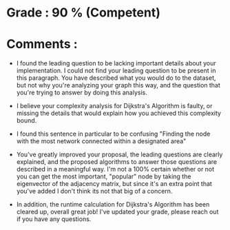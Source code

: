 # Grade : 90 % (Competent)

# Comments : 

 - I found the leading question to be lacking important details about your implementation. I could not find your leading question to be present in this paragraph. You have described what you would do to the dataset, but not why you're analyzing your graph this way, and the question that you're trying to answer by doing this analysis.
  - I believe your complexity analysis for Dijkstra's Algorithm is faulty, or missing the details that would explain how you achieved this complexity bound.
  - I found this sentence in particular to be confusing "Finding the node with the most network connected within a designated area" 

  - You've greatly improved your proposal, the leading questions are clearly explained, and the proposed algorithms to answer those questions are described in a meaningful way. I'm not a 100% certain whether or not you can get the most important, "popular" node by taking the eigenvector of the adjacency matrix, but since it's an extra point that you've added I don't think its not that big of a concern.
 - In addition, the runtime calculation for Dijkstra's Algorithm has been cleared up, overall great job! I've updated your grade, please reach out if you have any questions.

